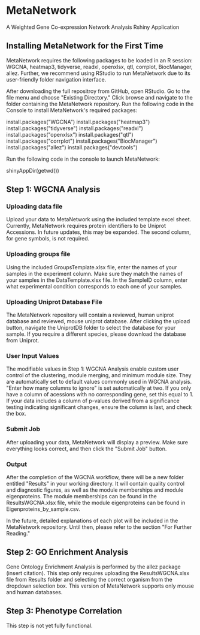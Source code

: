 # MetaNetwork
A Weighted Gene Co-expression Network Analysis Rshiny Application

## Installing MetaNetwork for the First Time
MetaNetwork requires the following packages to be loaded in an R session: 
WGCNA, heatmap3, tidyverse, readxl, openxlsx, qtl, corrplot, BiocManager, allez. Further, we recommend using RStudio to run MetaNetwork due to its user-friendly folder navigation interface.

After downloading the full repositroy from GitHub, open RStudio. Go to the file menu and choose "Existing Directory." Click browse and navigate to the folder containing the MetaNetwork repository. Run the following code in the Console to install MetaNetwork's required packages:  

install.packages("WGCNA")
install.packages("heatmap3")
install.packages("tidyverse")
install.packages("readxl")
install.packages("openxlsx")
install.packages("qtl")
install.packages("corrplot")
install.packages("BiocManager")
install.packages("allez")
install.packages("devtools")

Run the following code in the console to launch MetaNetwork: 

shinyAppDir(getwd())

## Step 1: WGCNA Analysis
### Uploading data file
Upload your data to MetaNetwork using the included template excel sheet. Currently, MetaNetwork requires protein identifiers to be Uniprot Accessions. In future updates, this may be expanded. The second column, for gene symbols, is not required. 
### Uploading groups file
Using the included GroupsTemplate.xlsx file, enter the names of your samples in the experiment column. Make sure they match the names of your samples in the DataTemplate.xlsx file. In the SampleID column, enter what experimental condition corresponds to each one of your samples. 

### Uploading Uniprot Database File
The MetaNetwork repository will contain a reviewed, human uniprot database and reviewed, mouse uniprot database. After clicking the upload button, navigate the UniprotDB folder to select the database for your sample. If you require a different species, please download the database from Uniprot. 

### User Input Values
The modifiable values in Step 1: WGCNA Analysis enable custom user control of the clustering, module merging, and minimum module size. They are automatically set to default values commonly used in WGCNA analysis. "Enter how many columns to ignore" is set automatically at two. If you only have a column of acessions with no corresponding gene, set this equal to 1. If your data includes a column of p-values derived from a significance testing indicating significant changes, ensure the column is last, and check the box. 

### Submit Job
After uploading your data, MetaNetwork will display a preview. Make sure everything looks correct, and then click the "Submit Job" button. 

### Output
After the completion of the WGCNA workflow, there will be a new folder entitled "Results" in your working directory. It will contain quality control and diagnostic figures, as well as the module memberships and module eigenproteins. The module memberships can be found in the ResultsWGCNA.xlsx file, while the module eigenproteins can be found in Eigenproteins_by_sample.csv. 

In the future, detailed explanations of each plot will be included in the MetaNetwork repository. Until then, please refer to the section "For Further Reading."

## Step 2: GO Enrichment Analysis
Gene Ontology Enrichment Analysis is performed by the allez package (insert citation). This step only requires uploading the ResultsWGCNA.xlsx file from Results folder and selecting the correct organism from the dropdown selection box. This version of MetaNetwork supports only mouse and human databases.

## Step 3: Phenotype Correlation
This step is not yet fully functional. 
